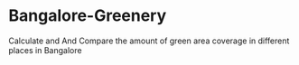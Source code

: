 # Bangalore-Greenery
Calculate and And Compare  the amount of green area coverage in different places in Bangalore

